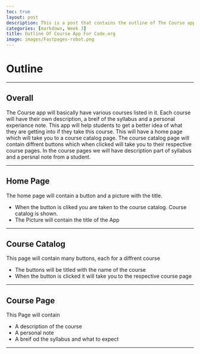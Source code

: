 ```yaml
---
toc: true
layout: post
description: This is a post that contains the outline of The Course app that Aditya and I made for APCSP
categories: [markdown, Week 3]
title: Outline Of Course App For Code.org
image: images/Fastpages-robot.png
---
```


# Outline 

---

## Overall
The Course app will basically have various courses listed in it. Each course will have their own description, a breif of the syllabus and a personal experiance note. This app will help students to get a better idea of what they are getting into if they take this course. This will have a home page which will take you to a course catalog page. The course catalog page will contain diffrent buttons which when clicked will take you to their respective course pages. In the course pages we will have description part of syllabus and a persnal note from a student. 

---

## Home Page
The home page will contain a button and a picture with the title.
- When the button is cliked you are taken to the course catalog. Course catalog is shown.
- The Picture will contain the title of the App

---

## Course Catalog
This page will contain many buttons, each for a diffrent course
- The buttons will be titled with the name of the course
- When the button is clicked it will take you to the respective course page

---

## Course Page
This Page will contain
- A description of the course 
- A personal note 
- A breif od the syllabus and what to expect

---